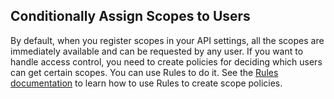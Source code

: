 ## Conditionally Assign Scopes to Users

By default, when you register scopes in your API settings, all the scopes are immediately available and can be requested by any user. 
If you want to handle access control, you need to create policies for deciding which users can get certain scopes. You can use Rules to do it. See the [Rules documentation](/rules) to learn how to use Rules to create scope policies.